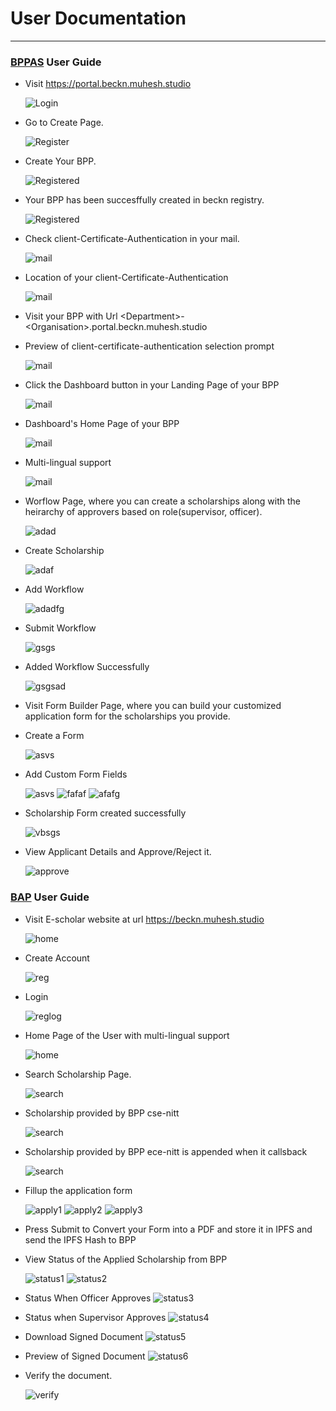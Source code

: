 # User Documentation
___


### **[BPPAS](./bppas-service/) User Guide**
* Visit https://portal.beckn.muhesh.studio

  ![Login](https://imgur.com/9X47paU.png)

* Go to Create Page.

  ![Register](https://imgur.com/UG1hneo.png)

* Create Your BPP.

  ![Registered](https://imgur.com/l8d94Jh.png)

* Your BPP has been succesffully created in beckn registry.

  ![Registered](https://imgur.com/gisoi61.png)

* Check client-Certificate-Authentication in your mail.

  ![mail](https://imgur.com/LrPjjFe.png)

* Location of your client-Certificate-Authentication 

  ![mail](https://imgur.com/BIbIQ2Z.png)

* Visit your BPP with Url \<Department>-\<Organisation>.portal.beckn.muhesh.studio

* Preview of client-certificate-authentication selection prompt

  ![mail](https://imgur.com/r7L40nF.png)

* Click the Dashboard button in your Landing Page of your BPP

  ![mail](https://imgur.com/0DMtZIj.png)

* Dashboard's Home Page of your BPP

  ![mail](https://imgur.com/IXIHnpw.png)

* Multi-lingual support

  ![mail](https://imgur.com/wispOlp.png)

* Worflow Page, where you can create a scholarships along with the heirarchy of approvers based on role(supervisor, officer).

  ![adad](https://imgur.com/07TTNLk.png)

* Create Scholarship
  
  ![adaf](https://imgur.com/d3JV2RL.png)

* Add Workflow

  ![adadfg](https://imgur.com/XcmxAz5.png)

* Submit Workflow

  ![gsgs](https://imgur.com/hfhyreM.png)

* Added Workflow Successfully

  ![gsgsad](https://imgur.com/sBZznhW.png)

* Visit Form Builder Page, where you can build your customized application form for the scholarships you provide.

* Create a Form

  ![asvs](https://imgur.com/h2oI7op.png)

* Add Custom Form Fields

  ![asvs](https://imgur.com/MBHlMo6.png)
  ![fafaf](https://imgur.com/BES7ej1.png)
  ![afafg](https://imgur.com/gUzPt5x.png)

* Scholarship Form created successfully

  ![vbsgs](https://imgur.com/G83C8jF.png)

* View Applicant Details and Approve/Reject it.

  ![approve](https://imgur.com/dwmQmgB.png)


### **[BAP](./bap-service/) User Guide**

* Visit E-scholar website at url https://beckn.muhesh.studio

  ![home](https://imgur.com/rBjmuny.png)

* Create Account 

  ![reg](https://imgur.com/60X1tQA.png)

* Login

  ![reglog](https://imgur.com/gvsL4Qa.png)  

* Home Page of the User with multi-lingual support

  ![home](https://imgur.com/w3DcfrR.png)

* Search Scholarship Page.

  ![search](https://imgur.com/iS8DI6U.png)

* Scholarship provided by BPP cse-nitt

  ![search](https://imgur.com/t1SWNKB.png)

* Scholarship provided by BPP ece-nitt is appended when it callsback

  ![search](https://imgur.com/0hT6LuG.png)

* Fillup the application form

  ![apply1](https://imgur.com/ymguIM1.png)
  ![apply2](https://imgur.com/jsViPyU.png)
  ![apply3](https://imgur.com/eyvqNfn.png)

* Press Submit to Convert your Form into a PDF and store it in IPFS and send the IPFS Hash to BPP 

* View Status of the Applied Scholarship from BPP

  ![status1](https://imgur.com/vzqfhT1.png)
  ![status2](https://imgur.com/bfmc3Sf.png)
* Status When Officer Approves
  ![status3](https://imgur.com/mIq3q4O.png)
* Status when Supervisor Approves
  ![status4](https://imgur.com/9g78bxp.png)
* Download Signed Document
  ![status5](https://imgur.com/J5g1Aum.png)
* Preview of Signed Document
  ![status6](https://imgur.com/D28EAQX.png)

* Verify the document.

  ![verify](https://imgur.com/zIquwZU.png)